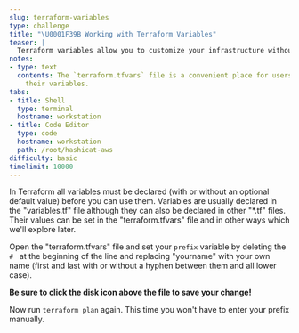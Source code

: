 ```yaml
---
slug: terraform-variables
type: challenge
title: "\U0001F39B️ Working with Terraform Variables"
teaser: |
  Terraform variables allow you to customize your infrastructure without editing any code. You can use the same Terraform code to deploy dev, staging and production but with different variables.
notes:
- type: text
  contents: The `terraform.tfvars` file is a convenient place for users to configure
    their variables.
tabs:
- title: Shell
  type: terminal
  hostname: workstation
- title: Code Editor
  type: code
  hostname: workstation
  path: /root/hashicat-aws
difficulty: basic
timelimit: 10000
---
```

In Terraform all variables must be declared (with or without an optional default value) before you can use them. Variables are usually declared in the "variables.tf" file although they can also be declared in other "*.tf" files. Their values can be set in the "terraform.tfvars" file and in other ways which we'll explore later.

Open the "terraform.tfvars" file and set your `prefix` variable by deleting the `# ` at the beginning of the line and replacing "yourname" with your own name (first and last with or without a hyphen between them and all lower case).

**Be sure to click the disk icon above the file to save your change!**

Now run `terraform plan` again. This time you won't have to enter your prefix manually.